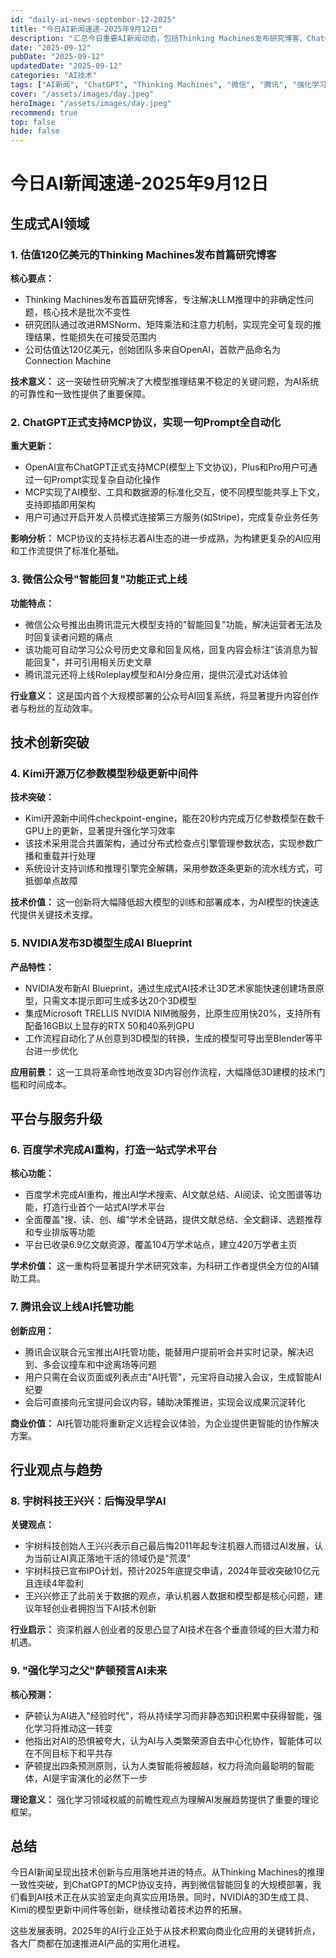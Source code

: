 ```yaml
---
id: "daily-ai-news-september-12-2025"
title: "今日AI新闻速递-2025年9月12日"
description: "汇总今日重要AI新闻动态，包括Thinking Machines发布研究博客、ChatGPT支持MCP、微信智能回复功能上线等九大重要资讯"
date: "2025-09-12"
pubDate: "2025-09-12"
updatedDate: "2025-09-12"
categories: "AI技术"
tags: ["AI新闻", "ChatGPT", "Thinking Machines", "微信", "腾讯", "强化学习", "生成式AI", "技术速递"]
cover: "/assets/images/day.jpeg"
heroImage: "/assets/images/day.jpeg"
recommend: true
top: false
hide: false
---
```


# 今日AI新闻速递-2025年9月12日

## 生成式AI领域

### 1. 估值120亿美元的Thinking Machines发布首篇研究博客

**核心要点：**
- Thinking Machines发布首篇研究博客，专注解决LLM推理中的非确定性问题，核心技术是批次不变性
- 研究团队通过改进RMSNorm、矩阵乘法和注意力机制，实现完全可复现的推理结果，性能损失在可接受范围内
- 公司估值达120亿美元，创始团队多来自OpenAI，首款产品命名为Connection Machine

**技术意义：** 这一突破性研究解决了大模型推理结果不稳定的关键问题，为AI系统的可靠性和一致性提供了重要保障。

### 2. ChatGPT正式支持MCP协议，实现一句Prompt全自动化

**重大更新：**
- OpenAI宣布ChatGPT正式支持MCP(模型上下文协议)，Plus和Pro用户可通过一句Prompt实现复杂自动化操作
- MCP实现了AI模型、工具和数据源的标准化交互，使不同模型能共享上下文，支持即插即用架构
- 用户可通过开启开发人员模式连接第三方服务(如Stripe)，完成复杂业务任务

**影响分析：** MCP协议的支持标志着AI生态的进一步成熟，为构建更复杂的AI应用和工作流提供了标准化基础。

### 3. 微信公众号"智能回复"功能正式上线

**功能特点：**
- 微信公众号推出由腾讯混元大模型支持的"智能回复"功能，解决运营者无法及时回复读者问题的痛点
- 该功能可自动学习公众号历史文章和回复风格，回复内容会标注"该消息为智能回复"，并可引用相关历史文章
- 腾讯混元还将上线Roleplay模型和AI分身应用，提供沉浸式对话体验

**行业意义：** 这是国内首个大规模部署的公众号AI回复系统，将显著提升内容创作者与粉丝的互动效率。

## 技术创新突破

### 4. Kimi开源万亿参数模型秒级更新中间件

**技术突破：**
- Kimi开源新中间件checkpoint-engine，能在20秒内完成万亿参数模型在数千GPU上的更新，显著提升强化学习效率
- 该技术采用混合共置架构，通过分布式检查点引擎管理参数状态，实现参数广播和重载并行处理
- 系统设计支持训练和推理引擎完全解耦，采用参数逐条更新的流水线方式，可抵御单点故障

**技术价值：** 这一创新将大幅降低超大模型的训练和部署成本，为AI模型的快速迭代提供关键技术支撑。

### 5. NVIDIA发布3D模型生成AI Blueprint

**产品特性：**
- NVIDIA发布新AI Blueprint，通过生成式AI技术让3D艺术家能快速创建场景原型，只需文本提示即可生成多达20个3D模型
- 集成Microsoft TRELLIS NVIDIA NIM微服务，比原生应用快20%，支持所有配备16GB以上显存的RTX 50和40系列GPU
- 工作流程自动化了从创意到3D模型的转换，生成的模型可导出至Blender等平台进一步优化

**应用前景：** 这一工具将革命性地改变3D内容创作流程，大幅降低3D建模的技术门槛和时间成本。

## 平台与服务升级

### 6. 百度学术完成AI重构，打造一站式学术平台

**核心功能：**
- 百度学术完成AI重构，推出AI学术搜索、AI文献总结、AI阅读、论文图谱等功能，打造行业首个一站式AI学术平台
- 全面覆盖"搜、读、创、编"学术全链路，提供文献总结、全文翻译、选题推荐和专业排版等功能
- 平台已收录6.9亿文献资源，覆盖104万学术站点，建立420万学者主页

**学术价值：** 这一重构将显著提升学术研究效率，为科研工作者提供全方位的AI辅助工具。

### 7. 腾讯会议上线AI托管功能

**创新应用：**
- 腾讯会议联合元宝推出AI托管功能，能替用户提前听会并实时记录，解决迟到、多会议撞车和中途离场等问题
- 用户只需在会议页面或列表点击"AI托管"，元宝将自动接入会议，生成智能AI纪要
- 会后可直接向元宝提问会议内容，辅助决策推进，实现会议成果沉淀转化

**商业价值：** AI托管功能将重新定义远程会议体验，为企业提供更智能的协作解决方案。

## 行业观点与趋势

### 8. 宇树科技王兴兴：后悔没早学AI

**关键观点：**
- 宇树科技创始人王兴兴表示自己最后悔2011年起专注机器人而错过AI发展，认为当前让AI真正落地干活的领域仍是"荒漠"
- 宇树科技已宣布IPO计划，预计2025年底提交申请，2024年营收突破10亿元且连续4年盈利
- 王兴兴修正了此前关于数据的观点，承认机器人数据和模型都是核心问题，建议年轻创业者拥抱当下AI技术创新

**行业启示：** 资深机器人创业者的反思凸显了AI技术在各个垂直领域的巨大潜力和机遇。

### 9. "强化学习之父"萨顿预言AI未来

**核心预测：**
- 萨顿认为AI进入"经验时代"，将从持续学习而非静态知识积累中获得智能，强化学习将推动这一转变
- 他指出对AI的恐惧被夸大，认为AI与人类繁荣源自去中心化协作，智能体可以在不同目标下和平共存
- 萨顿提出四条预测原则，认为人类智能将被超越，权力将流向最聪明的智能体，AI是宇宙演化的必然下一步

**理论意义：** 强化学习领域权威的前瞻性观点为理解AI发展趋势提供了重要的理论框架。

## 总结

今日AI新闻呈现出技术创新与应用落地并进的特点。从Thinking Machines的推理一致性突破，到ChatGPT的MCP协议支持，再到微信智能回复的大规模部署，我们看到AI技术正在从实验室走向真实应用场景。同时，NVIDIA的3D生成工具、Kimi的模型更新中间件等创新，继续推动着技术边界的拓展。

这些发展表明，2025年的AI行业正处于从技术积累向商业化应用的关键转折点，各大厂商都在加速推进AI产品的实用化进程。
